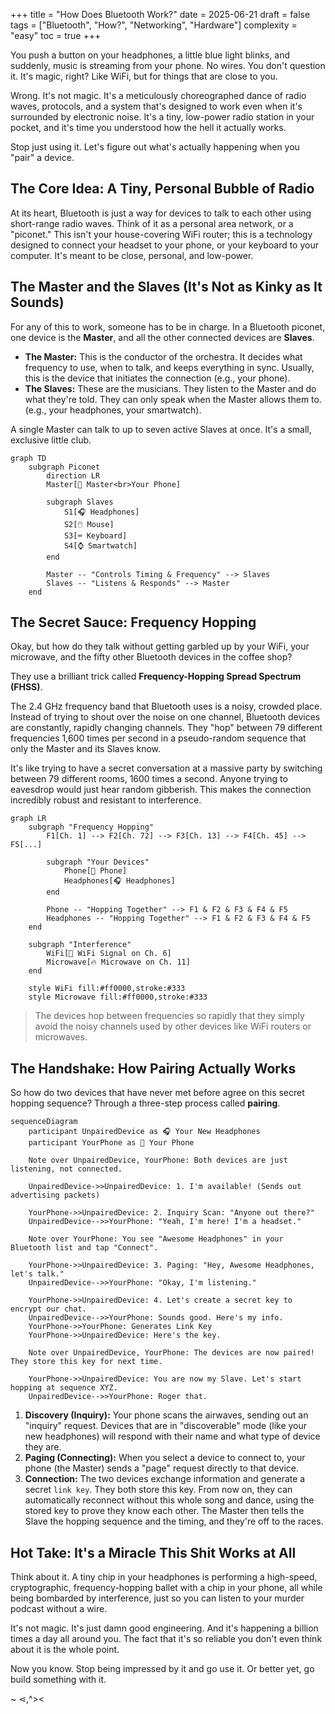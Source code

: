+++
title = "How Does Bluetooth Work?"
date = 2025-06-21
draft = false
tags = ["Bluetooth", "How?", "Networking", "Hardware"]
complexity = "easy"
toc = true
+++

You push a button on your headphones, a little blue light blinks, and suddenly, music is streaming from your phone. No wires. You don't question it. It's magic, right? Like WiFi, but for things that are close to you.

Wrong. It's not magic. It's a meticulously choreographed dance of radio waves, protocols, and a system that's designed to work even when it's surrounded by electronic noise. It's a tiny, low-power radio station in your pocket, and it's time you understood how the hell it actually works.

Stop just using it. Let's figure out what's actually happening when you "pair" a device.

## The Core Idea: A Tiny, Personal Bubble of Radio

At its heart, Bluetooth is just a way for devices to talk to each other using short-range radio waves. Think of it as a personal area network, or a "piconet." This isn't your house-covering WiFi router; this is a technology designed to connect your headset to your phone, or your keyboard to your computer. It's meant to be close, personal, and low-power.

## The Master and the Slaves (It's Not as Kinky as It Sounds)

For any of this to work, someone has to be in charge. In a Bluetooth piconet, one device is the **Master**, and all the other connected devices are **Slaves**.

- **The Master:** This is the conductor of the orchestra. It decides what frequency to use, when to talk, and keeps everything in sync. Usually, this is the device that initiates the connection (e.g., your phone).
- **The Slaves:** These are the musicians. They listen to the Master and do what they're told. They can only speak when the Master allows them to. (e.g., your headphones, your smartwatch).

A single Master can talk to up to seven active Slaves at once. It's a small, exclusive little club.

```mermaid
graph TD
    subgraph Piconet
        direction LR
        Master[📱 Master<br>Your Phone]

        subgraph Slaves
            S1[🎧 Headphones]
            S2[🖱️ Mouse]
            S3[⌨️ Keyboard]
            S4[⌚ Smartwatch]
        end

        Master -- "Controls Timing & Frequency" --> Slaves
        Slaves -- "Listens & Responds" --> Master
    end
```

## The Secret Sauce: Frequency Hopping

Okay, but how do they talk without getting garbled up by your WiFi, your microwave, and the fifty other Bluetooth devices in the coffee shop?

They use a brilliant trick called **Frequency-Hopping Spread Spectrum (FHSS)**.

The 2.4 GHz frequency band that Bluetooth uses is a noisy, crowded place. Instead of trying to shout over the noise on one channel, Bluetooth devices are constantly, rapidly changing channels. They "hop" between 79 different frequencies 1,600 times per second in a pseudo-random sequence that only the Master and its Slaves know.

It's like trying to have a secret conversation at a massive party by switching between 79 different rooms, 1600 times a second. Anyone trying to eavesdrop would just hear random gibberish. This makes the connection incredibly robust and resistant to interference.

```mermaid
graph LR
    subgraph "Frequency Hopping"
        F1[Ch. 1] --> F2[Ch. 72] --> F3[Ch. 13] --> F4[Ch. 45] --> F5[...]

        subgraph "Your Devices"
            Phone[📱 Phone]
            Headphones[🎧 Headphones]
        end

        Phone -- "Hopping Together" --> F1 & F2 & F3 & F4 & F5
        Headphones -- "Hopping Together" --> F1 & F2 & F3 & F4 & F5
    end

    subgraph "Interference"
        WiFi[📡 WiFi Signal on Ch. 6]
        Microwave[🔥 Microwave on Ch. 11]
    end

    style WiFi fill:#ff0000,stroke:#333
    style Microwave fill:#ff0000,stroke:#333
```

> The devices hop between frequencies so rapidly that they simply avoid the noisy channels used by other devices like WiFi routers or microwaves.

## The Handshake: How Pairing Actually Works

So how do two devices that have never met before agree on this secret hopping sequence? Through a three-step process called **pairing**.

```mermaid
sequenceDiagram
    participant UnpairedDevice as 🎧 Your New Headphones
    participant YourPhone as 📱 Your Phone

    Note over UnpairedDevice, YourPhone: Both devices are just listening, not connected.

    UnpairedDevice->>UnpairedDevice: 1. I'm available! (Sends out advertising packets)

    YourPhone->>UnpairedDevice: 2. Inquiry Scan: "Anyone out there?"
    UnpairedDevice-->>YourPhone: "Yeah, I'm here! I'm a headset."

    Note over YourPhone: You see "Awesome Headphones" in your Bluetooth list and tap "Connect".

    YourPhone->>UnpairedDevice: 3. Paging: "Hey, Awesome Headphones, let's talk."
    UnpairedDevice-->>YourPhone: "Okay, I'm listening."

    YourPhone->>UnpairedDevice: 4. Let's create a secret key to encrypt our chat.
    UnpairedDevice-->>YourPhone: Sounds good. Here's my info.
    YourPhone->>YourPhone: Generates Link Key
    YourPhone->>UnpairedDevice: Here's the key.

    Note over UnpairedDevice, YourPhone: The devices are now paired! They store this key for next time.

    YourPhone->>UnpairedDevice: You are now my Slave. Let's start hopping at sequence XYZ.
    UnpairedDevice-->>YourPhone: Roger that.
```

1.  **Discovery (Inquiry):** Your phone scans the airwaves, sending out an "inquiry" request. Devices that are in "discoverable" mode (like your new headphones) will respond with their name and what type of device they are.
2.  **Paging (Connecting):** When you select a device to connect to, your phone (the Master) sends a "page" request directly to that device.
3.  **Connection:** The two devices exchange information and generate a secret `link key`. They both store this key. From now on, they can automatically reconnect without this whole song and dance, using the stored key to prove they know each other. The Master then tells the Slave the hopping sequence and the timing, and they're off to the races.

## Hot Take: It's a Miracle This Shit Works at All

Think about it. A tiny chip in your headphones is performing a high-speed, cryptographic, frequency-hopping ballet with a chip in your phone, all while being bombarded by interference, just so you can listen to your murder podcast without a wire.

It's not magic. It's just damn good engineering. And it's happening a billion times a day all around you. The fact that it's so reliable you don't even think about it is the whole point.

Now you know. Stop being impressed by it and go use it. Or better yet, go build something with it.

~ ⋖,^><
